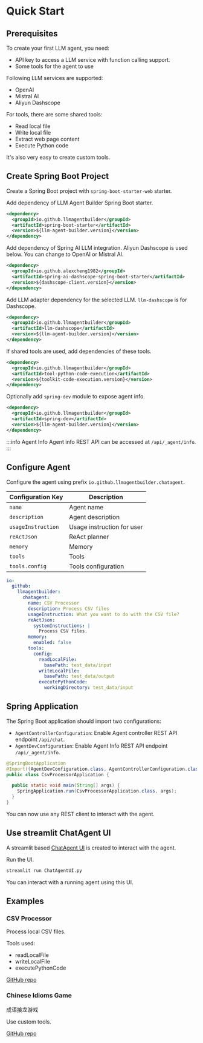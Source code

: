 # Quick Start

## Prerequisites

To create your first LLM agent, you need:

- API key to access a LLM service with function calling support.
- Some tools for the agent to use

Following LLM services are supported:

- OpenAI
- Mistral AI
- Aliyun Dashscope

For tools, there are some shared tools:

- Read local file
- Write local file
- Extract web page content
- Execute Python code

It's also very easy to create custom tools.

## Create Spring Boot Project

Create a Spring Boot project with `spring-boot-starter-web` starter.

Add dependency of LLM Agent Builder Spring Boot starter.

```xml
<dependency>
  <groupId>io.github.llmagentbuilder</groupId>
  <artifactId>spring-boot-starter</artifactId>
  <version>${llm-agent-builder.version}</version>
</dependency>
```

Add dependency of Spring AI LLM integration. Aliyun Dashscope is used below. You can change to OpenAI or Mistral AI.

```xml
<dependency>
  <groupId>io.github.alexcheng1982</groupId>
  <artifactId>spring-ai-dashscope-spring-boot-starter</artifactId>
  <version>${dashscope-client.version}</version>
</dependency>
```

Add LLM adapter dependency for the selected LLM. `llm-dashscope` is for Dashscope.

```xml
<dependency>
  <groupId>io.github.llmagentbuilder</groupId>
  <artifactId>llm-dashscope</artifactId>
  <version>${llm-agent-builder.version}</version>
</dependency>
```

If shared tools are used, add dependencies of these tools.

```xml
<dependency>
  <groupId>io.github.llmagentbuilder</groupId>
  <artifactId>tool-python-code-execution</artifactId>
  <version>${toolkit-code-execution.version}</version>
</dependency>
```

Optionally add `spring-dev` module to expose agent info.

```xml
<dependency>
  <groupId>io.github.llmagentbuilder</groupId>
  <artifactId>spring-dev</artifactId>
  <version>${llm-agent-builder.version}</version>
</dependency>
```

:::info Agent Info
Agent info REST API can be accessed at `/api/_agent/info`.
:::

## Configure Agent

Configure the agent using prefix `io.github.llmagentbuilder.chatagent`.

| Configuration Key  | Description                |
| ------------------ | -------------------------- |
| `name`             | Agent name                 |
| `description`      | Agent description          |
| `usageInstruction` | Usage instruction for user |
| `reActJson`        | ReAct planner              |
| `memory`           | Memory                     |
| `tools`            | Tools                      |
| `tools.config`     | Tools configuration        |

```yaml
io:
  github:
    llmagentbuilder:
      chatagent:
        name: CSV Processor
        description: Process CSV files
        usageInstruction: What you want to do with the CSV file?
        reActJson:
          systemInstructions: |
            Process CSV files.
        memory:
          enabled: false
        tools:
          config:
            readLocalFile:
              basePath: test_data/input
            writeLocalFile:
              basePath: test_data/output
            executePythonCode:
              workingDirectory: test_data/input
```

## Spring Application

The Spring Boot application should import two configurations:

- `AgentControllerConfiguration`: Enable Agent controller REST API endpoint `/api/chat`.
- `AgentDevConfiguration`: Enable Agent Info REST API endpoint `/api/_agent/info`.

```java
@SpringBootApplication
@Import({AgentDevConfiguration.class, AgentControllerConfiguration.class})
public class CsvProcessorApplication {

  public static void main(String[] args) {
    SpringApplication.run(CsvProcessorApplication.class, args);
  }
}
```

You can now use any REST client to interact with the agent.

## Use streamlit ChatAgent UI

A streamlit based [ChatAgent UI](https://github.com/LLMAgentBuilder/llm-agent-builder/tree/main/chat-agent-ui) is created to interact with the agent.

Run the UI.

```sh
streamlit run ChatAgentUI.py
```

You can interact with a running agent using this UI.

## Examples

### CSV Processor

Process local CSV files.

Tools used:

- readLocalFile
- writeLocalFile
- executePythonCode

[GitHub repo](https://github.com/LLMAgentBuilder/example-csv-processor)

### Chinese Idioms Game

成语接龙游戏

Use custom tools.

[GitHub repo](https://github.com/LLMAgentBuilder/example-chinese-idioms-game)
